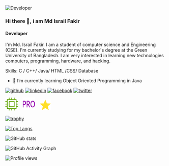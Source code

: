 ![Developer](https://pbs.twimg.com/profile_banners/1352250591062360066/1625579290/600x200)

### Hi there 👋, i am Md Israil Fakir
#### Developer


I'm Md. Israil Fakir. I am a student of computer science and Engineering (CSE). I'm currently studying for my bachelor's degree at the Green University of Bangladesh. I am very interested in learning new technologies computers, programming, hardware, and hacking.

Skills: C / C++/ Java/ HTML /CSS/ Database

- 🌱 I’m currently learning Object Oriented Programming in Java 


[<img src='https://cdn.jsdelivr.net/npm/simple-icons@3.0.1/icons/github.svg' alt='github' height='40'>](https://github.com/israil-fakir)  [<img src='https://cdn.jsdelivr.net/npm/simple-icons@3.0.1/icons/linkedin.svg' alt='linkedin' height='40'>](https://www.linkedin.com/in/israil-fakir/)  [<img src='https://cdn.jsdelivr.net/npm/simple-icons@3.0.1/icons/facebook.svg' alt='facebook' height='40'>](https://www.facebook.com/keyfakir)  [<img src='https://cdn.jsdelivr.net/npm/simple-icons@3.0.1/icons/twitter.svg' alt='twitter' height='40'>](https://twitter.com/israil_fakir)  

<a href='https://docs.github.com/en/developers'><img src='https://raw.githubusercontent.com/acervenky/animated-github-badges/master/assets/devbadge.gif' width='40' height='40'></a> <a href='https://github.com/pricing'><img src='https://raw.githubusercontent.com/acervenky/animated-github-badges/master/assets/pro.gif' width='40' height='40'></a> <a href='https://stars.github.com/'><img src='https://raw.githubusercontent.com/acervenky/animated-github-badges/master/assets/starbadge.gif' width='35' height='35'></a> 

[![trophy](https://github-profile-trophy.vercel.app/?username=israil-fakir)](https://github.com/ryo-ma/github-profile-trophy)

[![Top Langs](https://github-readme-stats.vercel.app/api/top-langs/?username=israil-fakir)](https://github.com/anuraghazra/github-readme-stats)

![GitHub stats](https://github-readme-stats.vercel.app/api?username=israil-fakir&show_icons=true&count_private=true)  

![GitHub Activity Graph](https://activity-graph.herokuapp.com/graph?username=israil-fakir)  

![Profile views](https://gpvc.arturio.dev/israil-fakir)  
